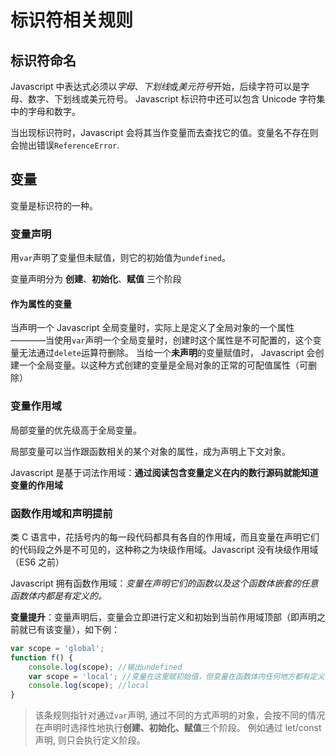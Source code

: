 # 标识符相关规则

## 标识符命名

Javascript 中表达式必须以*字母*、*下划线*或*美元符号*开始，后续字符可以是字母、数字、下划线或美元符号。
Javascript 标识符中还可以包含 Unicode 字符集中的字母和数字。

当出现标识符时，Javascript 会将其当作变量而去查找它的值。变量名不存在则会抛出错误`ReferenceError`.

## 变量

变量是标识符的一种。

### 变量声明

用`var`声明了变量但未赋值，则它的初始值为`undefined`。

变量声明分为 **创建**、**初始化**、**赋值** 三个阶段

#### 作为属性的变量

当声明一个 Javascript 全局变量时，实际上是定义了全局对象的一个属性————当使用`var`声明一个全局变量时，创建时这个属性是不可配置的，这个变量无法通过`delete`运算符删除。
当给一个**未声明**的变量赋值时， Javascript 会创建一个全局变量。以这种方式创建的变量是全局对象的正常的可配值属性（可删除）

### 变量作用域

局部变量的优先级高于全局变量。

局部变量可以当作跟函数相关的某个对象的属性，成为声明上下文对象。

Javascript 是基于词法作用域：**通过阅读包含变量定义在内的数行源码就能知道变量的作用域**

### 函数作用域和声明提前

类 C 语言中，花括号内的每一段代码都具有各自的作用域，而且变量在声明它们的代码段之外是不可见的，这种称之为块级作用域。Javascript 没有块级作用域（ES6 之前）

Javascript 拥有函数作用域：_变量在声明它们的函数以及这个函数体嵌套的任意函数体内都是有定义的。_

**变量提升**：变量声明后，变量会立即进行定义和初始到当前作用域顶部（即声明之前就已有该变量），如下例：

```js
var scope = 'global';
function f() {
    console.log(scope); //输出undefined
    var scope = 'local'; //变量在这里赋初始值，但变量在函数体内任何地方都有定义
    console.log(scope); //local
}
```

> 该条规则指针对通过`var`声明, 通过不同的方式声明的对象，会按不同的情况在声明时选择性地执行**创建、初始化、赋值**三个阶段。
> 例如通过 let/const 声明, 则只会执行定义阶段。
